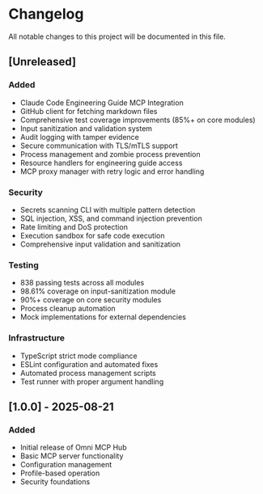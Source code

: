 # Changelog

All notable changes to this project will be documented in this file.

## [Unreleased]

### Added
- Claude Code Engineering Guide MCP Integration
- GitHub client for fetching markdown files
- Comprehensive test coverage improvements (85%+ on core modules)
- Input sanitization and validation system
- Audit logging with tamper evidence
- Secure communication with TLS/mTLS support
- Process management and zombie process prevention
- Resource handlers for engineering guide access
- MCP proxy manager with retry logic and error handling

### Security
- Secrets scanning CLI with multiple pattern detection
- SQL injection, XSS, and command injection prevention
- Rate limiting and DoS protection
- Execution sandbox for safe code execution
- Comprehensive input validation and sanitization

### Testing
- 838 passing tests across all modules
- 98.61% coverage on input-sanitization module
- 90%+ coverage on core security modules
- Process cleanup automation
- Mock implementations for external dependencies

### Infrastructure  
- TypeScript strict mode compliance
- ESLint configuration and automated fixes
- Automated process management scripts
- Test runner with proper argument handling

## [1.0.0] - 2025-08-21

### Added
- Initial release of Omni MCP Hub
- Basic MCP server functionality
- Configuration management
- Profile-based operation
- Security foundations